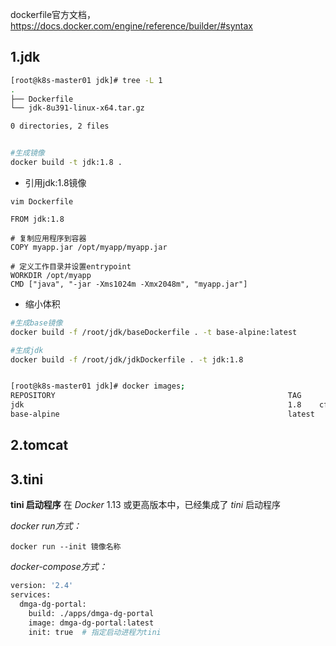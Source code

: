 dockerfile官方文档，https://docs.docker.com/engine/reference/builder/#syntax

## 1.jdk

```bash
[root@k8s-master01 jdk]# tree -L 1
.
├── Dockerfile
└── jdk-8u391-linux-x64.tar.gz

0 directories, 2 files


#生成镜像
docker build -t jdk:1.8 .
```

* 引用jdk:1.8镜像

```
vim Dockerfile

FROM jdk:1.8

# 复制应用程序到容器
COPY myapp.jar /opt/myapp/myapp.jar

# 定义工作目录并设置entrypoint
WORKDIR /opt/myapp
CMD ["java", "-jar -Xms1024m -Xmx2048m", "myapp.jar"]

```

* 缩小体积

```bash
#生成base镜像
docker build -f /root/jdk/baseDockerfile . -t base-alpine:latest

#生成jdk
docker build -f /root/jdk/jdkDockerfile . -t jdk:1.8


[root@k8s-master01 jdk]# docker images;
REPOSITORY                                                    TAG       IMAGE ID       CREATED             SIZE
jdk                                                           1.8    cf1ec13fdf8a      About an hour ago   180MB
base-alpine                                                   latest    8c57dd67eeda   About an hour ago   15.9MB
```

## 2.tomcat



## 3.tini

**tini 启动程序** 在 *Docker* 1.13 或更高版本中，已经集成了 *tini* 启动程序

*docker run方式：*

```
docker run --init 镜像名称
```

*docker-compose方式：*

```bash
version: '2.4'
services:  
  dmga-dg-portal:
    build: ./apps/dmga-dg-portal
    image: dmga-dg-portal:latest
    init: true  # 指定启动进程为tini
```

